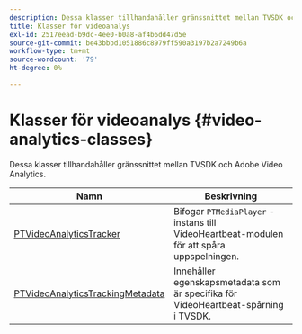 ```yaml
---
description: Dessa klasser tillhandahåller gränssnittet mellan TVSDK och Adobe Video Analytics.
title: Klasser för videoanalys
exl-id: 2517eead-b9dc-4ee0-b0a8-af4b6dd47d5e
source-git-commit: be43bbbd1051886c8979ff590a3197b2a7249b6a
workflow-type: tm+mt
source-wordcount: '79'
ht-degree: 0%

---
```


# Klasser för videoanalys {#video-analytics-classes}

Dessa klasser tillhandahåller gränssnittet mellan TVSDK och Adobe Video Analytics.

| **Namn** | **Beskrivning** |
|---|---|
| [PTVideoAnalyticsTracker](https://help.adobe.com/en_US/primetime/api/psdk/vhl_tvsdk_ios/Classes/PTVideoAnalyticsTracker.html) | Bifogar `PTMediaPlayer` -instans till VideoHeartbeat-modulen för att spåra uppspelningen. |
| [PTVideoAnalyticsTrackingMetadata](https://help.adobe.com/en_US/primetime/api/psdk/vhl_tvsdk_ios/Classes/PTVideoAnalyticsTrackingMetadata.html) | Innehåller egenskapsmetadata som är specifika för VideoHeartbeat-spårning i TVSDK. |
